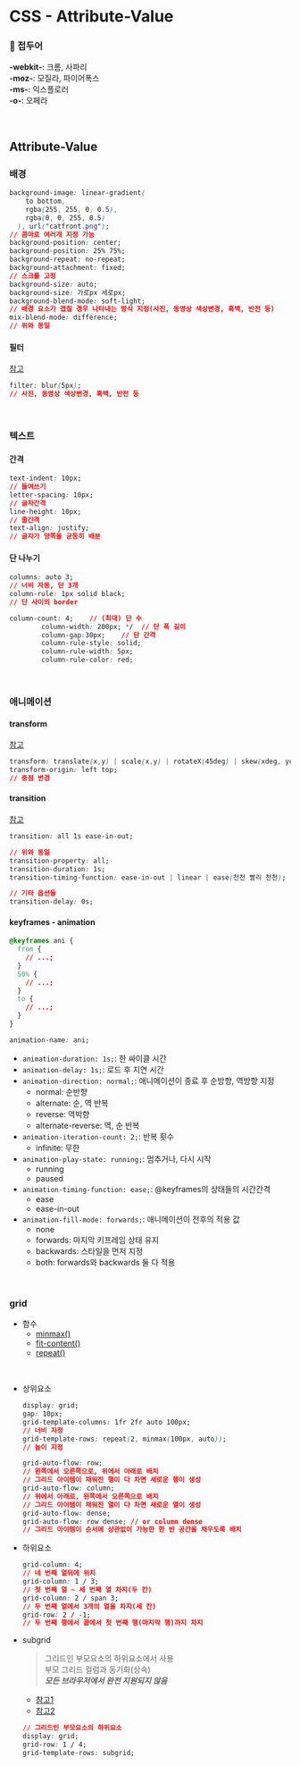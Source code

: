 # CSS - Attribute-Value

### 🦋 접두어

**-webkit-**: 크롬, 사파리\
**-moz-**: 모질라, 파이어폭스\
**-ms-**: 익스플로러\
**-o-**: 오페라

<br />

## Attribute-Value

### 배경

```css
background-image: linear-gradient(
    to bottom,
    rgba(255, 255, 0, 0.5),
    rgba(0, 0, 255, 0.5)
  ), url("catfront.png");
// 콤마로 여러개 지정 가능
background-position: center;
background-position: 25% 75%;
background-repeat: no-repeat;
background-attachment: fixed;
// 스크롤 고정
background-size: auto;
background-size: 가로px 세로px;
background-blend-mode: soft-light;
// 배경 요소가 겹칠 경우 나타내는 방식 지정(사진, 동영상 색상변경, 흑백, 반전 등)
mix-blend-mode: difference;
// 위와 동일
```

#### 필터

[참고](https://georapbox.github.io/css-filters-playground/)

```css
filter: blur(5px);
// 사진, 동영상 색상변경, 흑백, 반전 등
```

<br />

### 텍스트

#### 간격

```css
text-indent: 10px;
// 들여쓰기
letter-spacing: 10px;
// 글자간격
line-height: 10px;
// 줄간격
text-align: justify;
// 글자가 양쪽을 균등히 배분
```

#### 단 나누기

```css
columns: auto 3;
// 너비 자동, 단 3개
column-rule: 1px solid black;
// 단 사이의 border

column-count: 4;	// (최대) 단 수
        column-width: 200px; */  // 단 폭 길이
        column-gap:30px; 	// 단 간격
        column-rule-style: solid;
        column-rule-width: 5px;
        column-rule-color: red;

```

<br />

### 애니메이션

#### transform

[참고](https://codepen.io/vineethtr/full/XKKEgM)

```css
transform: translate(x,y) | scale(x,y) | rotateX(45deg) | skew(xdeg, ydeg)
transform-origin: left top;
// 중점 변경
```

#### transition

[참고](https://matthewlein.com/tools/ceaser)

```css
transition: all 1s ease-in-out;

// 위와 동일
transition-property: all;
transition-duration: 1s;
transition-timing-function: ease-in-out | linear | ease(천천 빨리 천천);

// 기타 옵션들
transition-delay: 0s;
```

#### keyframes - animation

```css
@keyframes ani {
  from {
    // ...;
  }
  50% {
    // ...;
  }
  to {
    // ...;
  }
}

animation-name: ani;
```

- `animation-duration: 1s;`: 한 싸이클 시간
- `animation-delay: 1s;`: 로드 후 지연 시간
- `animation-direction: normal;`: 애니메이션이 종료 후 순방향, 역방향 지정
  - normal: 순반향
  - alternate: 순, 역 반복
  - reverse: 역박향
  - alternate-reverse: 역, 순 반복
- `animation-iteration-count: 2;`: 반복 횟수
  - infinite: 무한
- `animation-play-state: running;`: 멈추거나, 다시 시작
  - running
  - paused
- `animation-timing-function: ease;`: @keyframes의 상태들의 시간간격
  - ease
  - ease-in-out
- `animation-fill-mode: forwards;`: 애니메이션이 전후의 적용 값
  - none
  - forwards: 마지막 키프레임 상태 유지
  - backwards: 스타일을 먼저 지정
  - both: forwards와 backwards 둘 다 적용

<br />

### grid

- 함수
  - [minmax()](./Function.md#minmax)
  - [fit-content()](./Function.md#fit-content)
  - [repeat()](./Function.md#repeat)

<br />

- 상위요소

  ```css
  display: grid;
  gap: 10px;
  grid-template-columns: 1fr 2fr auto 100px;
  // 너비 지정
  grid-template-rows: repeat(2, minmax(100px, auto));
  // 높이 지정

  grid-auto-flow: row;
  // 왼쪽에서 오른쪽으로, 위에서 아래로 배치
  // 그리드 아이템이 채워진 행이 다 차면 새로운 행이 생성
  grid-auto-flow: column;
  // 위에서 아래로, 왼쪽에서 오른쪽으로 배치
  // 그리드 아이템이 채워진 열이 다 차면 새로운 열이 생성
  grid-auto-flow: dense;
  grid-auto-flow: row dense; // or column dense
  // 그리드 아이템이 순서에 상관없이 가능한 한 빈 공간을 채우도록 배치
  ```

- 하위요소

  ```css
  grid-column: 4;
  // 네 번째 열뒤에 위치
  grid-column: 1 / 3;
  // 첫 번째 열 ~ 세 번째 열 차지(두 칸)
  grid-column: 2 / span 3;
  // 두 번째 열에서 3개의 열을 차지(세 칸)
  grid-row: 2 / -1;
  // 두 번째 행에서 끝에서 첫 번째 행(마지막 행)까지 차지
  ```

- subgrid

  > 그리드인 부모요소의 하위요소에서 사용\
  > 부모 그리드 컬럼과 동기화(상속)\
  > **_모든 브라우저에서 완전 지원되지 않음_**

  - [참고1](https://codepen.io/kumjungmin/pen/qBxRVey)
  - [참고2](https://codepen.io/rachelandrew/pen/axLzYv)

  ```css
  // 그리드인 부모요소의 하위요소
  display: grid;
  grid-row: 1 / 4;
  grid-template-rows: subgrid;
  ```
